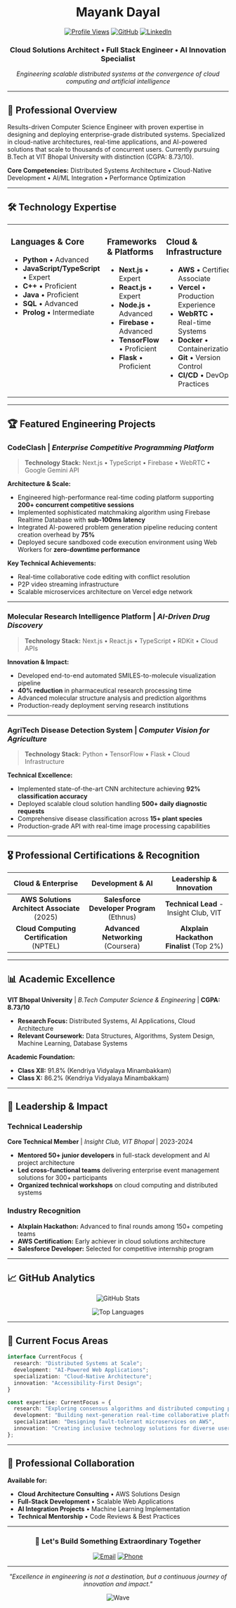 <div align="center">

# Mayank Dayal

[![Profile Views](https://komarev.com/ghpvc/?username=Mayankdaya&color=0e75b6&style=flat)](https://github.com/Mayankdaya)
[![GitHub](https://img.shields.io/github/followers/Mayankdaya?label=Follow&style=social)](https://github.com/Mayankdaya)
[![LinkedIn](https://img.shields.io/badge/LinkedIn-Connect-0A66C2?style=flat&logo=linkedin&logoColor=white)](https://linkedin.com/in/mayank-dayal-b1003a247)

### Cloud Solutions Architect • Full Stack Engineer • AI Innovation Specialist

*Engineering scalable distributed systems at the convergence of cloud computing and artificial intelligence*

</div>

---

## 🎯 Professional Overview

Results-driven Computer Science Engineer with proven expertise in designing and deploying enterprise-grade distributed systems. Specialized in cloud-native architectures, real-time applications, and AI-powered solutions that scale to thousands of concurrent users. Currently pursuing B.Tech at VIT Bhopal University with distinction (CGPA: 8.73/10).

**Core Competencies:** Distributed Systems Architecture • Cloud-Native Development • AI/ML Integration • Performance Optimization

---

## 🛠️ Technology Expertise

<table>
<tr>
<td valign="top" width="33%">

### **Languages & Core**
- **Python** • Advanced
- **JavaScript/TypeScript** • Expert
- **C++** • Proficient
- **Java** • Proficient
- **SQL** • Advanced
- **Prolog** • Intermediate

</td>
<td valign="top" width="33%">

### **Frameworks & Platforms**
- **Next.js** • Expert
- **React.js** • Expert
- **Node.js** • Advanced
- **Firebase** • Advanced
- **TensorFlow** • Proficient
- **Flask** • Proficient

</td>
<td valign="top" width="33%">

### **Cloud & Infrastructure**
- **AWS** • Certified Associate
- **Vercel** • Production Experience
- **WebRTC** • Real-time Systems
- **Docker** • Containerization
- **Git** • Version Control
- **CI/CD** • DevOps Practices

</td>
</tr>
</table>

---

## 🏆 Featured Engineering Projects

### **CodeClash** | *Enterprise Competitive Programming Platform*
> **Technology Stack:** Next.js • TypeScript • Firebase • WebRTC • Google Gemini API

**Architecture & Scale:**
- Engineered high-performance real-time coding platform supporting **200+ concurrent competitive sessions**
- Implemented sophisticated matchmaking algorithm using Firebase Realtime Database with **sub-100ms latency**
- Integrated AI-powered problem generation pipeline reducing content creation overhead by **75%**
- Deployed secure sandboxed code execution environment using Web Workers for **zero-downtime performance**

**Key Technical Achievements:**
- Real-time collaborative code editing with conflict resolution
- P2P video streaming infrastructure
- Scalable microservices architecture on Vercel edge network

---

### **Molecular Research Intelligence Platform** | *AI-Driven Drug Discovery*
> **Technology Stack:** Next.js • React.js • TypeScript • RDKit • Cloud APIs

**Innovation & Impact:**
- Developed end-to-end automated SMILES-to-molecule visualization pipeline
- **40% reduction** in pharmaceutical research processing time
- Advanced molecular structure analysis and prediction algorithms
- Production-ready deployment serving research institutions

---

### **AgriTech Disease Detection System** | *Computer Vision for Agriculture*
> **Technology Stack:** Python • TensorFlow • Flask • Cloud Infrastructure

**Technical Excellence:**
- Implemented state-of-the-art CNN architecture achieving **92% classification accuracy**
- Deployed scalable cloud solution handling **500+ daily diagnostic requests**
- Comprehensive disease classification across **15+ plant species**
- Production-grade API with real-time image processing capabilities

---

## 🎖️ Professional Certifications & Recognition

<div align="center">

| **Cloud & Enterprise** | **Development & AI** | **Leadership & Innovation** |
|:---:|:---:|:---:|
| **AWS Solutions Architect Associate** (2025) | **Salesforce Developer Program** (Ethnus) | **Technical Lead** - Insight Club, VIT |
| **Cloud Computing Certification** (NPTEL) | **Advanced Networking** (Coursera) | **AIxplain Hackathon Finalist** (Top 2%) |

</div>

---

## 📊 Academic Excellence

**VIT Bhopal University** | *B.Tech Computer Science & Engineering* | **CGPA: 8.73/10**
- **Research Focus:** Distributed Systems, AI Applications, Cloud Architecture
- **Relevant Coursework:** Data Structures, Algorithms, System Design, Machine Learning, Database Systems

**Academic Foundation:**
- **Class XII:** 91.8% (Kendriya Vidyalaya Minambakkam)
- **Class X:** 86.2% (Kendriya Vidyalaya Minambakkam)

---

## 🌟 Leadership & Impact

### **Technical Leadership**
**Core Technical Member** | *Insight Club, VIT Bhopal* | 2023-2024
- **Mentored 50+ junior developers** in full-stack development and AI project architecture
- **Led cross-functional teams** delivering enterprise event management solutions for 300+ participants
- **Organized technical workshops** on cloud computing and distributed systems

### **Industry Recognition**
- **AIxplain Hackathon:** Advanced to final rounds among 150+ competing teams
- **AWS Certification:** Early achiever in cloud solutions architecture
- **Salesforce Developer:** Selected for competitive internship program

---

## 📈 GitHub Analytics

<div align="center">

![GitHub Stats](https://github-readme-stats.vercel.app/api?username=Mayankdaya&show_icons=true&theme=tokyonight&hide_border=true&count_private=true)

![Top Languages](https://github-readme-stats.vercel.app/api/top-langs/?username=Mayankdaya&layout=compact&theme=tokyonight&hide_border=true)

</div>

---

## 🎯 Current Focus Areas

```typescript
interface CurrentFocus {
  research: "Distributed Systems at Scale";
  development: "AI-Powered Web Applications";
  specialization: "Cloud-Native Architecture";
  innovation: "Accessibility-First Design";
}

const expertise: CurrentFocus = {
  research: "Exploring consensus algorithms and distributed computing patterns",
  development: "Building next-generation real-time collaborative platforms",
  specialization: "Designing fault-tolerant microservices on AWS",
  innovation: "Creating inclusive technology solutions for diverse user bases"
};
```

---

## 🤝 Professional Collaboration

**Available for:**
- **Cloud Architecture Consulting** • AWS Solutions Design
- **Full-Stack Development** • Scalable Web Applications  
- **AI Integration Projects** • Machine Learning Implementation
- **Technical Mentorship** • Code Reviews & Best Practices

---

<div align="center">

### 📧 **Let's Build Something Extraordinary Together**

[![Email](https://img.shields.io/badge/Professional_Inquiries-mayankdayal2022@vitbhopal.ac.in-0078D4?style=for-the-badge&logo=microsoft-outlook&logoColor=white)](mailto:mayankdayal2022@vitbhopal.ac.in)
[![Phone](https://img.shields.io/badge/Direct_Contact-+91_7845993975-00C853?style=for-the-badge&logo=phone&logoColor=white)](tel:+917845993975)

---

*"Excellence in engineering is not a destination, but a continuous journey of innovation and impact."*

![Wave](https://raw.githubusercontent.com/mayankdayal/mayankdayal/output/github-contribution-grid-snake.svg)

</div>
